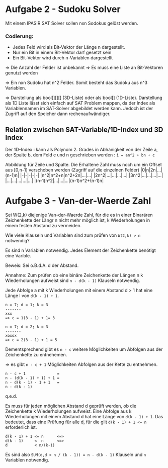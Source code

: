 # Aufgabe 2 - Sudoku Solver
Mit einem IPASIR SAT Solver sollen nxn Sodokus gelöst werden.

### Codierung: 
* Jedes Feld wird als Bit-Vektor der Länge n dargestellt.
* Nur ein Bit in einem Bit-Vektor darf gesetzt sein
* Ein Bit-Vektor wird durch n-Variablen dargestellt

=> Die Anzahl der Felder ist unbekannt => Es muss eine Liste an Bit-Vektoren genutzt werden

=> Ein nxn Sudoku hat n^2 Felder. Somit besteht das Sudoku aus n^3 Variablen.

=> Darstellung als bool[][][] (3D-Liste) oder als bool[] (1D-Liste).
Darstellung als 1D Liste lässt sich einfach auf SAT Problem mappen, da der Index als Variablennamen im SAT-Solver 
abgebildet werden kann.
Jedoch ist der Zugriff auf den Speicher dann rechenaufwändiger.

## Relation zwischen SAT-Variable/1D-Index und 3D Index
Der 1D-Index i kann als Polynom 2. Grades in Abhänigkeit von der Zeile a, der Spalte b, dem Feld c und n geschrieben werden :
`i = an^2 + bn + c`

Abbildung für Zeile und Spalte. Die Erhaltene Zahl muss noch um ein Offset aus [0,n-1] verschoben werden (Zugriff auf die einzelnen Felder)
|0|n|2n|...|(n-1)n|
|-|-|-|-|-|
|n^2|n^2+n|n^2+2n|...|...|
|2n^2|...|...|...|...|
|3n^2|...|...|...|...|
|...|...|...|...|...|
|(n-1)n^2|...|...|...|(n-1)n^2+(n-1)n|


# Aufgabe 3 - Van-der-Waerde Zahl

Sei W(2,k) diejenige Van-der-Waerde Zahl, für die es in einer Binarären Zeichenkette der Längr n nicht mehr möglich ist, k Wiederholungen in einem festen Abstand zu vermeiden.

Wie viele Klauseln und Variablen sind zum prüfen von `W(2,k) > n` notwendig?

Es sind n Variablen notwendig. Jedes Element der Zeichenkette benötigt eine Varible.

Beweis:
Sei o.B.d.A. d der Abstand. 

Annahme:
Zum prüfen ob eine binäre Zeichenkette der Längen n k Wiederholungen aufweist sind `n - d(k - 1)` Klauseln notwendig.

Jede Abfolge a mit k Wiederholungen mit einem Abstand d > 1 hat eine Länge l von `d(k - 1) + 1`.

```
n = 7; d = 1; k = 3
-------
xxx
=> c = 1(3 - 1) + 1= 3

n = 7; d = 2; k = 3
-------
xoxox
=> c = 2(3 - 1) + 1 = 5
```

Dementsprechend gibt es `n - c` weitere Möglichkeiten um Abfolgen aus der Zeichenkette zu entnehemen.

=> es gibt `n - c + 1` Möglichkeiten Abfolgen aus der Kette zu entnehmen.
```
n - c + 1              =
n - (d(k - 1) + 1) + 1 =
n - d(k - 1) - 1 + 1   = 
n - d(k - 1)
```
q.e.d.

Es muss für jeden möglichen Abstand d geprüft werden, ob die Zeichenkette k Wiederholungen aufweist.
Eine Abfolge aus k Wiederholungen mit einem Abstand d hat eine Länge von `d(k - 1) + 1`. Das bedeutet, dass eine Prüfung für alle d, für die gilt `d(k - 1) + 1 <= n` erforderlich ist.
```
d(k - 1) + 1 <= n      <=>
d(k - 1)     <  n      <=>
d            < n/(k-1)
```
Es sind also `SUM(d,d < n / (k - 1)) = n - d(k - 1)` Klauseln und `n` Variablen notwendig.
